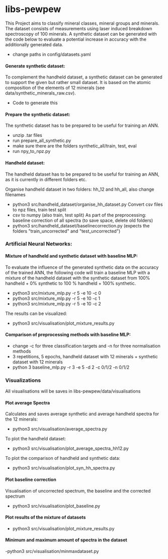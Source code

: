 # libs-pewpew

This Project aims to classify mineral classes, mineral groups and minerals.
The dataset consists of measurements using laser induced breakdown spectroscopy of 100 minerals.
A synthetic dataset can be generated with the code below to evaluate a potential increase in accuracy with the additionally generated data.

- change paths in config/datasets.yaml

#### Generate synthetic dataset:

To complement the handheld dataset, a synthetic dataset can be generated to support the given but rather small dataset. It is based on the atomic composition of the elements of 12 minerals (see data/synthetic_minerals_raw.csv).

- Code to generate this


#### Prepare the synthetic dataset:
The synthetic dataset has to be prepared to be useful for training an ANN.

- unzip .tar files
- run prepare_all_synthetic.py
- make sure there are the folders synthetic_all/train, test, eval
- run npy_to_npz.py

#### Handheld dataset:
The handheld dataset has to be prepared to be useful for training an ANN, as it is currently in different folders etc.

Organise handheld dataset in two folders: hh_12 and hh_all, also change filenames
- python3 src/handheld_dataset/organise_hh_dataset.py
Convert csv files to npz files, train test split
- csv to numpy (also train, test split)
As part of the preprocessing: baseline correction of all spectra (to save space, delete old folders)
- python3 src/handheld_dataset/baselinecorrection.py (expects the folders "train_uncorrected" and "test_uncorrected")


### Artificial Neural Networks:

#### Mixture of handheld and synthetic dataset with baseline MLP:
To evaluate the influence of the generated synthetic data on the accuracy of the trained ANN, the following code will train a baseline MLP with a mixture of the handheld dataset with the synthetic dataset from 100% handheld + 0% synthetic to 100 % handheld + 100% synthetic.

- python3 src/mixture_mlp.py -r 5 -e 10  -c 0
- python3 src/mixture_mlp.py -r 5 -e 10  -c 1
- python3 src/mixture_mlp.py -r 5 -e 10  -c 2

The results can be visualized:
- python3 src/visualisation/plot_mixture_results.py

#### Comparison of preprocessing methods with baseline MLP:

- change -c for three classification targets and -n for three normalisation methods
- 3 repetitions, 5 epochs, handheld dataset with 12 minerals + synthetic dataset with 12 minerals
- python 3 baseline_mlp.py -r 3 -e 5 -d 2 -c 0/1/2 -n 0/1/2


### Visualizations

All visualisations will be saves in libs-pewpew/data/visualisations

#### Plot average Spectra

Calculates and saves average synthetic and average handheld spectra for the 12 minerals:
- python3 src/visualisation/average_spectra.py

To plot the handheld dataset:
- python3 src/visualisation/plot_average_spectra_hh12.py

To plot the comparison of handheld and synthetic data:
- python3 src/visualisation/plot_syn_hh_spectra.py

#### Plot baseline correction

Visualisation of uncorrected spectrum, the baseline and the corrected spectrum

- python3 src/visualisation/plot_baseline.py


#### Plot results of the mixture of datasets

- python3 src/visualisation/plot_mixture_results.py

#### Minimum and maximum amount of spectra in the dataset

-python3 src/visualisation/minmaxdataset.py
